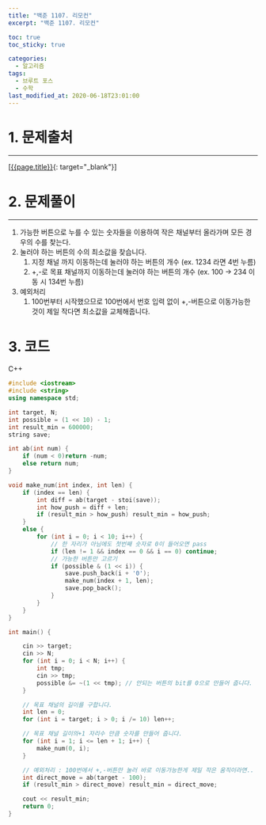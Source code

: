 ```yaml
---
title: "백준 1107. 리모컨"
excerpt: "백준 1107. 리모컨"

toc: true
toc_sticky: true

categories:
  - 알고리즘
tags:
  - 브루트 포스
  - 수학
last_modified_at: 2020-06-18T23:01:00
---
```




# 1. 문제출처
---
[[{{page.title}}](https://www.acmicpc.net/problem/1107 "바로가기"){: target="_blank"}]



# 2. 문제풀이
---

1. 가능한 버튼으로 누를 수 있는 숫자들을 이용하여 작은 채널부터 올라가며 모든 경우의 수를 찾는다.
2. 눌러야 하는 버튼의 수의 최소값을 찾습니다.
   1. 지정 채널 까지 이동하는데 눌러야 하는 버튼의 개수 (ex. 1234 라면 4번 누름)
   2. +,-로 목표 채널까지 이동하는데 눌러야 하는 버튼의 개수 (ex. 100 -> 234 이동 시 134번 누름)
3. 예외처리
   1. 100번부터 시작했으므로 100번에서 번호 입력 없이 +,-버튼으로 이동가능한 것이 제일 작다면 최소값을 교체해줍니다.


# 3. 코드
C++
```c++
#include <iostream>
#include <string>
using namespace std;

int target, N;
int possible = (1 << 10) - 1;
int result_min = 600000;
string save;

int ab(int num) {
	if (num < 0)return -num;
	else return num;
}

void make_num(int index, int len) {
	if (index == len) {
		int diff = ab(target - stoi(save));
		int how_push = diff + len;
		if (result_min > how_push) result_min = how_push;
	}
	else {
		for (int i = 0; i < 10; i++) {
			// 한 자리가 아님에도 첫번째 숫자로 0이 들어오면 pass
			if (len != 1 && index == 0 && i == 0) continue;
			// 가능한 버튼만 고르기
			if (possible & (1 << i)) {
				save.push_back(i + '0');
				make_num(index + 1, len);
				save.pop_back();
			}
		}
	}
}

int main() {

	cin >> target;
	cin >> N;
	for (int i = 0; i < N; i++) {
		int tmp;
		cin >> tmp;
		possible &= ~(1 << tmp); // 안되는 버튼의 bit를 0으로 만들어 줍니다.
	}

	// 목표 채널의 길이를 구합니다.
	int len = 0;
	for (int i = target; i > 0; i /= 10) len++; 

	// 목표 채널 길이의+1 자리수 만큼 숫자를 만들어 줍니다.
	for (int i = 1; i <= len + 1; i++) { 
		make_num(0, i);
	}

	// 예외처리 : 100번에서 +,-버튼만 눌러 바로 이동가능한게 제일 작은 움직이라면..
	int direct_move = ab(target - 100);
	if (result_min > direct_move) result_min = direct_move;

	cout << result_min;
	return 0;
}
```